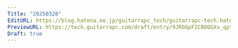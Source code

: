 ```yaml
---
Title: "20250328"
EditURL: https://blog.hatena.ne.jp/guitarrapc_tech/guitarrapc-tech.hatenablog.com/atom/entry/6802418398344879626
PreviewURL: https://tech.guitarrapc.com/draft/entry/9JRbGpF2CB0QGXv_qpt1kWGNXyI
Draft: true
---
```


